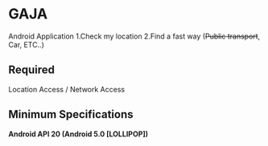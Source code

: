 # GAJA   
Android Application
1.Check my location
2.Find a fast way (~~Public transport~~, Car, ETC..)
## Required   
Location Access / Network Access   
## Minimum Specifications   
__Android API 20 (Android 5.0 [LOLLIPOP])__   

